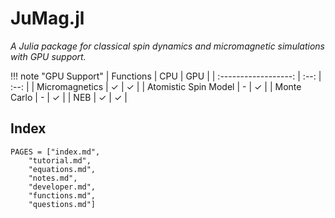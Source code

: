# JuMag.jl

_A Julia package for classical spin dynamics and micromagnetic simulations with GPU support._

!!! note "GPU Support"
    |     Functions        | CPU  | GPU  |
    | :------------------: | :--: | :--: |
    |    Micromagnetics    |  ✓   |  ✓   |
    | Atomistic Spin Model |  -   |  ✓   |
    |     Monte Carlo      |  -   |  ✓   |
    |         NEB          |  ✓   |  ✓   |


## Index

```@contents
PAGES = ["index.md",
    "tutorial.md",
    "equations.md",
    "notes.md",
    "developer.md",
    "functions.md",
    "questions.md"]
```